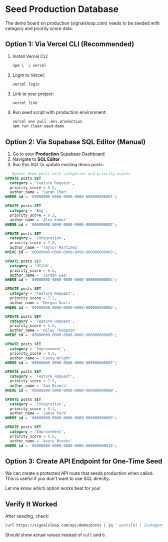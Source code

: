 # Seed Production Database

The demo board on production (signalsloop.com) needs to be seeded with category and priority score data.

## Option 1: Via Vercel CLI (Recommended)

1. Install Vercel CLI:
   ```bash
   npm i -g vercel
   ```

2. Login to Vercel:
   ```bash
   vercel login
   ```

3. Link to your project:
   ```bash
   vercel link
   ```

4. Run seed script with production environment:
   ```bash
   vercel env pull .env.production
   npm run clear-seed-demo
   ```

## Option 2: Via Supabase SQL Editor (Manual)

1. Go to your **Production** Supabase Dashboard
2. Navigate to **SQL Editor**
3. Run this SQL to update existing demo posts:

```sql
-- Update demo posts with categories and priority scores
UPDATE posts SET
  category = 'Feature Request',
  priority_score = 8.5,
  author_name = 'Sarah Chen'
WHERE id = '00000000-0000-0000-0000-000000000001';

UPDATE posts SET
  category = 'Bug',
  priority_score = 9.2,
  author_name = 'Alex Kumar'
WHERE id = '00000000-0000-0000-0000-000000000002';

UPDATE posts SET
  category = 'Integration',
  priority_score = 7.8,
  author_name = 'Taylor Martinez'
WHERE id = '00000000-0000-0000-0000-000000000003';

UPDATE posts SET
  category = 'UI/UX',
  priority_score = 6.5,
  author_name = 'Jordan Lee'
WHERE id = '00000000-0000-0000-0000-000000000004';

UPDATE posts SET
  category = 'Feature Request',
  priority_score = 7.2,
  author_name = 'Morgan Davis'
WHERE id = '00000000-0000-0000-0000-000000000005';

UPDATE posts SET
  category = 'Feature Request',
  priority_score = 5.5,
  author_name = 'Riley Thompson'
WHERE id = '00000000-0000-0000-0000-000000000006';

UPDATE posts SET
  category = 'Improvement',
  priority_score = 8.0,
  author_name = 'Casey Wright'
WHERE id = '00000000-0000-0000-0000-000000000007';

UPDATE posts SET
  category = 'Feature Request',
  priority_score = 7.5,
  author_name = 'Sam Rivera'
WHERE id = '00000000-0000-0000-0000-000000000008';

UPDATE posts SET
  category = 'Integration',
  priority_score = 8.3,
  author_name = 'Jamie Park'
WHERE id = '00000000-0000-0000-0000-000000000009';

UPDATE posts SET
  category = 'Improvement',
  priority_score = 6.8,
  author_name = 'Avery Brooks'
WHERE id = '00000000-0000-0000-0000-000000000010';
```

## Option 3: Create API Endpoint for One-Time Seed

We can create a protected API route that seeds production when called. This is useful if you don't want to use SQL directly.

Let me know which option works best for you!

## Verify It Worked

After seeding, check:
```bash
curl https://signalsloop.com/api/demo/posts | jq '.posts[0] | {category, priority_score}'
```

Should show actual values instead of `null` and `0`.
